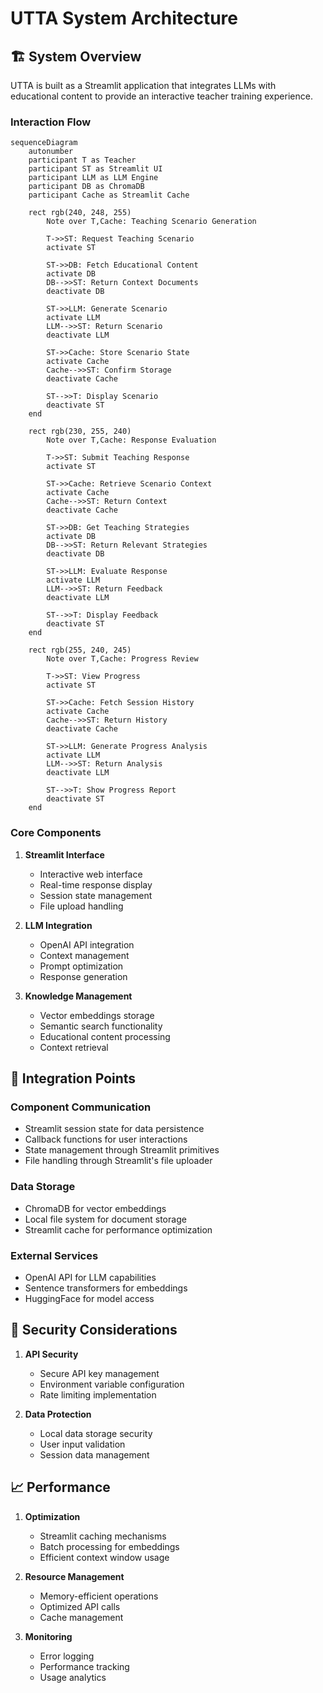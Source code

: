 # UTTA System Architecture

## 🏗️ System Overview

UTTA is built as a Streamlit application that integrates LLMs with educational content to provide an interactive teacher training experience.

### Interaction Flow

```mermaid
sequenceDiagram
    autonumber
    participant T as Teacher
    participant ST as Streamlit UI
    participant LLM as LLM Engine
    participant DB as ChromaDB
    participant Cache as Streamlit Cache
    
    rect rgb(240, 248, 255)
        Note over T,Cache: Teaching Scenario Generation
        
        T->>ST: Request Teaching Scenario
        activate ST
        
        ST->>DB: Fetch Educational Content
        activate DB
        DB-->>ST: Return Context Documents
        deactivate DB
        
        ST->>LLM: Generate Scenario
        activate LLM
        LLM-->>ST: Return Scenario
        deactivate LLM
        
        ST->>Cache: Store Scenario State
        activate Cache
        Cache-->>ST: Confirm Storage
        deactivate Cache
        
        ST-->>T: Display Scenario
        deactivate ST
    end
    
    rect rgb(230, 255, 240)
        Note over T,Cache: Response Evaluation
        
        T->>ST: Submit Teaching Response
        activate ST
        
        ST->>Cache: Retrieve Scenario Context
        activate Cache
        Cache-->>ST: Return Context
        deactivate Cache
        
        ST->>DB: Get Teaching Strategies
        activate DB
        DB-->>ST: Return Relevant Strategies
        deactivate DB
        
        ST->>LLM: Evaluate Response
        activate LLM
        LLM-->>ST: Return Feedback
        deactivate LLM
        
        ST-->>T: Display Feedback
        deactivate ST
    end
    
    rect rgb(255, 240, 245)
        Note over T,Cache: Progress Review
        
        T->>ST: View Progress
        activate ST
        
        ST->>Cache: Fetch Session History
        activate Cache
        Cache-->>ST: Return History
        deactivate Cache
        
        ST->>LLM: Generate Progress Analysis
        activate LLM
        LLM-->>ST: Return Analysis
        deactivate LLM
        
        ST-->>T: Show Progress Report
        deactivate ST
    end
```

### Core Components

1. **Streamlit Interface**
   - Interactive web interface
   - Real-time response display
   - Session state management
   - File upload handling

2. **LLM Integration**
   - OpenAI API integration
   - Context management
   - Prompt optimization
   - Response generation

3. **Knowledge Management**
   - Vector embeddings storage
   - Semantic search functionality
   - Educational content processing
   - Context retrieval

## 🔌 Integration Points

### Component Communication
- Streamlit session state for data persistence
- Callback functions for user interactions
- State management through Streamlit primitives
- File handling through Streamlit's file uploader

### Data Storage
- ChromaDB for vector embeddings
- Local file system for document storage
- Streamlit cache for performance optimization

### External Services
- OpenAI API for LLM capabilities
- Sentence transformers for embeddings
- HuggingFace for model access

## 🔐 Security Considerations

1. **API Security**
   - Secure API key management
   - Environment variable configuration
   - Rate limiting implementation

2. **Data Protection**
   - Local data storage security
   - User input validation
   - Session data management

## 📈 Performance

1. **Optimization**
   - Streamlit caching mechanisms
   - Batch processing for embeddings
   - Efficient context window usage

2. **Resource Management**
   - Memory-efficient operations
   - Optimized API calls
   - Cache management

3. **Monitoring**
   - Error logging
   - Performance tracking
   - Usage analytics 
